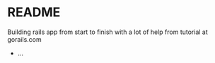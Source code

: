 # README

Building rails app from start to finish with a lot of help from tutorial at gorails.com


* ...
